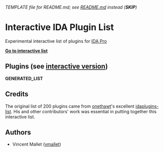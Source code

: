 _TEMPLATE file for README.md; see [README.md](README.md) instead (__SKIP__)_
# Interactive IDA Plugin List

Experimental interactive list of plugins for [IDA Pro](https://hex-rays.com/products/ida-pro/)

**[Go to interactive list](https://vmallet.github.io/ida-plugins)**

## Plugins (see [interactive version](https://vmallet.github.io/ida-plugins))
__GENERATED_LIST__


## Credits

The original list of 200 plugins came from 
[onethawt](https://github.com/onethawt)'s excellent 
[idaplugins-list](https://github.com/onethawt/idaplugins-list). His and
other contributors' work was essential in putting together this 
interactive list.


## Authors

* Vincent Mallet ([vmallet](https://github.com/vmallet))